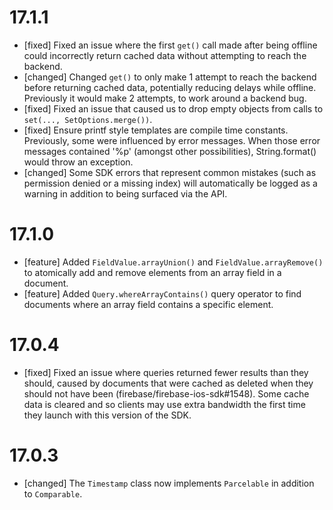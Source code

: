 # 17.1.1
- [fixed] Fixed an issue where the first `get()` call made after being offline
  could incorrectly return cached data without attempting to reach the backend.
- [changed] Changed `get()` to only make 1 attempt to reach the backend before
  returning cached data, potentially reducing delays while offline. Previously
  it would make 2 attempts, to work around a backend bug.
- [fixed] Fixed an issue that caused us to drop empty objects from calls to
  `set(..., SetOptions.merge())`.
- [fixed] Ensure printf style templates are compile time constants. Previously,
  some were influenced by error messages. When those error messages contained
  '%p' (amongst other possibilities), String.format() would throw an exception.
- [changed] Some SDK errors that represent common mistakes (such as permission
  denied or a missing index) will automatically be logged as a warning in
  addition to being surfaced via the API.

# 17.1.0
- [feature] Added `FieldValue.arrayUnion()` and `FieldValue.arrayRemove()` to
  atomically add and remove elements from an array field in a document.
- [feature] Added `Query.whereArrayContains()` query operator to find documents
  where an array field contains a specific element.

# 17.0.4
- [fixed] Fixed an issue where queries returned fewer results than they should,
  caused by documents that were cached as deleted when they should not have
  been (firebase/firebase-ios-sdk#1548). Some cache data is cleared and so
  clients may use extra bandwidth the first time they launch with this version
  of the SDK.

# 17.0.3
- [changed] The `Timestamp` class now implements `Parcelable` in addition to
  `Comparable`.
